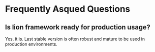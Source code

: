# Frequently Asqued Questions #

## Is lion framework ready for production usage? ##

Yes, it is. Last stable version is often robust and mature to be used in production environments.